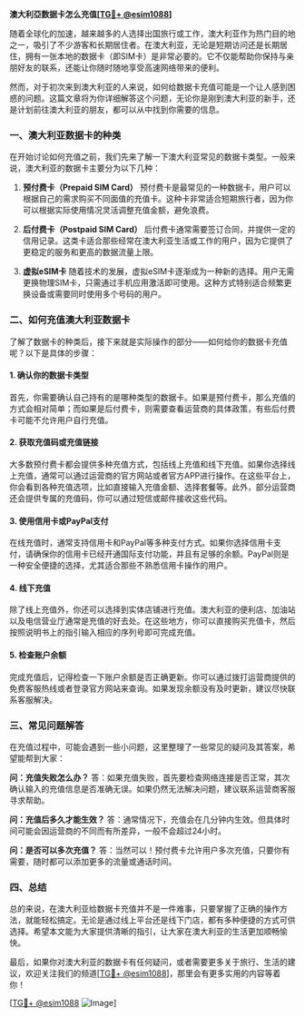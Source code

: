 **澳大利亞数据卡怎么充值[[TG💪+ @esim1088](https://t.me/s/esim1088)]**

随着全球化的加速，越来越多的人选择出国旅行或工作，澳大利亚作为热门目的地之一，吸引了不少游客和长期居住者。在澳大利亚，无论是短期访问还是长期居住，拥有一张本地的数据卡（即SIM卡）是非常必要的。它不仅能帮助你保持与亲朋好友的联系，还能让你随时随地享受高速网络带来的便利。

然而，对于初次来到澳大利亚的人来说，如何给数据卡充值可能是一个让人感到困惑的问题。这篇文章将为你详细解答这个问题，无论你是刚到澳大利亚的新手，还是计划前往澳大利亚的朋友，都可以从中找到你需要的信息。

### 一、澳大利亚数据卡的种类

在开始讨论如何充值之前，我们先来了解一下澳大利亚常见的数据卡类型。一般来说，澳大利亚的数据卡主要分为以下几种：

1. **预付费卡（Prepaid SIM Card）**
   预付费卡是最常见的一种数据卡，用户可以根据自己的需求购买不同面值的充值卡。这种卡非常适合短期旅行者，因为你可以根据实际使用情况灵活调整充值金额，避免浪费。

2. **后付费卡（Postpaid SIM Card）**
   后付费卡通常需要签订合同，并提供一定的信用记录。这类卡适合那些经常在澳大利亚生活或工作的用户，因为它提供了更稳定的服务和更高的数据流量上限。

3. **虚拟eSIM卡**
   随着技术的发展，虚拟eSIM卡逐渐成为一种新的选择。用户无需更换物理SIM卡，只需通过手机应用激活即可使用。这种方式特别适合频繁更换设备或需要同时使用多个号码的用户。

### 二、如何充值澳大利亚数据卡

了解了数据卡的种类后，接下来就是实际操作的部分——如何给你的数据卡充值呢？以下是具体的步骤：

#### 1. 确认你的数据卡类型
首先，你需要确认自己持有的是哪种类型的数据卡。如果是预付费卡，那么充值的方式会相对简单；而如果是后付费卡，则需要查看运营商的具体政策，有些后付费卡可能不允许用户自行充值。

#### 2. 获取充值码或充值链接
大多数预付费卡都会提供多种充值方式，包括线上充值和线下充值。如果你选择线上充值，通常可以通过运营商的官方网站或者官方APP进行操作。在这些平台上，你会看到各种充值选项，比如直接输入充值金额、选择套餐等。此外，部分运营商还会提供专属的充值码，你可以通过短信或邮件接收这些代码。

#### 3. 使用信用卡或PayPal支付
在线充值时，通常支持信用卡和PayPal等多种支付方式。如果你选择信用卡支付，请确保你的信用卡已经开通国际支付功能，并且有足够的余额。PayPal则是一种安全便捷的选择，尤其适合那些不熟悉信用卡操作的用户。

#### 4. 线下充值
除了线上充值外，你还可以选择到实体店铺进行充值。澳大利亚的便利店、加油站以及电信营业厅通常是充值的好去处。在这些地方，你可以直接购买充值卡，然后按照说明书上的指引输入相应的序列号即可完成充值。

#### 5. 检查账户余额
完成充值后，记得检查一下账户余额是否正确更新。你可以通过拨打运营商提供的免费客服热线或者登录官方网站来查询。如果发现余额没有及时更新，建议尽快联系客服解决。

### 三、常见问题解答

在充值过程中，可能会遇到一些小问题，这里整理了一些常见的疑问及其答案，希望能帮到大家：

**问：充值失败怎么办？**
答：如果充值失败，首先要检查网络连接是否正常，其次确认输入的充值信息是否准确无误。如果仍然无法解决问题，建议联系运营商客服寻求帮助。

**问：充值后多久才能生效？**
答：通常情况下，充值会在几分钟内生效。但具体时间可能会因运营商的不同而有所差异，一般不会超过24小时。

**问：是否可以多次充值？**
答：当然可以！预付费卡允许用户多次充值，只要你有需要，随时都可以添加更多的流量或通话时间。

### 四、总结

总的来说，在澳大利亚给数据卡充值并不是一件难事，只要掌握了正确的操作方法，就能轻松搞定。无论是通过线上平台还是线下门店，都有多种便捷的方式可供选择。希望本文能为大家提供清晰的指引，让大家在澳大利亚的生活更加顺畅愉快。

最后，如果你对澳大利亚的数据卡有任何疑问，或者需要更多关于旅行、生活的建议，欢迎关注我们的频道[[TG💪+ @esim1088](https://t.me/s/esim1088)]，那里会有更多实用的内容等着你！

[[TG💪+ @esim1088](https://t.me/s/esim1088) ![Image](https://i.postimg.cc/4NQfJmqS/Snipaste-2025-05-13-00-14-12.png)]